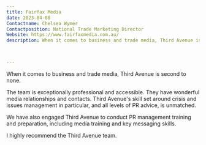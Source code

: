 ```yaml
---
title: Fairfax Media
date: 2023-04-08
Contactname: Chelsea Wymer
Contactposition: National Trade Marketing Director
Website: https://www.fairfaxmedia.com.au/
description: When it comes to business and trade media, Third Avenue is second to none.



---
```


When it comes to business and trade media, Third Avenue is second to none.

The team is exceptionally professional and accessible. They have wonderful media relationships and contacts. Third Avenue's skill set around crisis and issues management in particular, and all levels of PR advice, is unmatched. 

We have also engaged Third Avenue to conduct PR management training and preparation, including media training and key messaging skills.

I highly recommend the Third Avenue team.